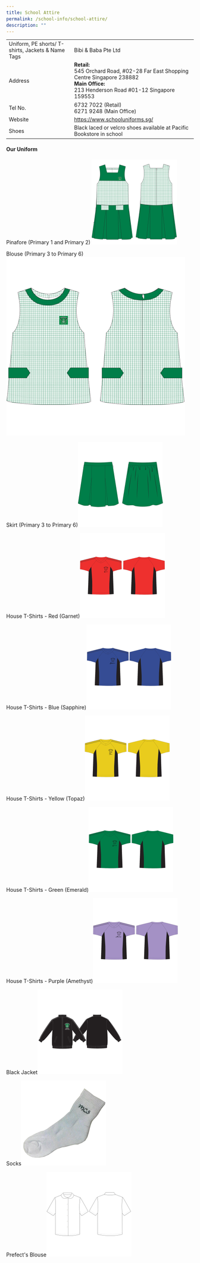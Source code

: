 ```yaml
---
title: School Attire
permalink: /school-info/school-attire/
description: ""
---
```

<table border="0">
<tbody>
<tr>
<td>Uniform, PE shorts/ T-shirts, Jackets &amp; Name Tags</td>
<td>Bibi & Baba Pte Ltd</td>
</tr>
<tr>
<td>Address</td>
<td><strong>Retail: </strong> <br>545 Orchard Road,
#02-28 Far East Shopping Centre
Singapore 238882
<br> <strong>Main Office: </strong>
<br> 213 Henderson Road #01-12 Singapore 159553
	</td>
</tr>
<tr>
<td>Tel No.</td>
<td>6732 7022 (Retail)
	<br> 6271 9248 (Main Office)</td></td>
</tr>
<tr>
<td>Website</td>
<td><a href="https://www.schooluniforms.sg/" target="_blank" rel="noopener">https://www.schooluniforms.sg/</a></td>
</tr>

<tr>
<td>Shoes</td>
<td>Black laced or velcro shoes available at Pacific Bookstore in school</td>
</tr>
</tbody>
</table>
<h4>Our Uniform</h4>

Pinafore (Primary 1 and Primary 2)
![](/images/Uniform%20(New)/MCS%20Pinafore-228x228.png)

Blouse (Primary 3 to Primary 6)![](/images/Uniform%20(New)/Blouse.png)

Skirt (Primary 3 to Primary 6)![](/images/Uniform%20(New)/MCS%20Skirt-228x228.png)

House T-Shirts - Red (Garnet)![](/images/Uniform%20(New)/MCS%20Red%20House%20T-Shirt-228x228.png)

House T-Shirts - Blue (Sapphire)![](/images/Uniform%20(New)/Blue.png)

House T-Shirts - Yellow (Topaz)![](/images/Uniform%20(New)/MCS%20Yellow%20Houset%20T-Shirt-228x228.png)

House T-Shirts - Green (Emerald)![](/images/Uniform%20(New)/MCS%20Green%20House%20T-Shirt-228x228.png)

House T-Shirts - Purple (Amethyst)![](/images/Uniform%20(New)/MCS%20Purple%20House%20T-Shirt-228x228.png)

Black Jacket![](/images/Uniform%20(New)/MCS%20Jacket-228x228.png)

Socks![](/images/Uniform%20(New)/MCS%20Socks-228x228.png)

Prefect's Blouse![](/images/Uniform%20(New)/NTPS%20Blouse%20(Resize)-228x228.png)